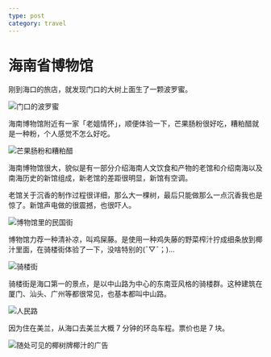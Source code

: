 ```yaml
---
type: post
category: travel
---
```


# 海南省博物馆

刚到海口的旅店，就发现门口的大树上面生了一颗波罗蜜。

![门口的波罗蜜](./2020-07-01/01.jpg)

海南博物馆附近有一家「老姐情怀」，顺便体验一下，芒果肠粉很好吃，糟粕醋就是一种粉，个人感觉不怎么好吃。

![芒果肠粉和糟粕醋](./2020-07-01/02.jpg)

海南博物馆很大，貌似是有一部分介绍海南人文饮食和产物的老馆和介绍南海以及南海历史的新馆组成，新老馆的差距很明显，新馆有空调。

老馆关于沉香的制作过程很详细，那么大一棵树，最后只能做那么一点沉香我也是惊了。新馆声电做的很震撼，也很吓人。

![博物馆里的民国街](./2020-07-01/03.jpg)

博物馆力荐一种清补凉，叫鸡屎藤。是使用一种鸡失藤的野菜榨汁拧成细条放到椰汁里面，在骑楼街体验了一下，没啥特别的(ˉ▽ˉ；)...

![骑楼街](./2020-07-01/04.jpg)

骑楼街是海口第一的景点，是以中山路为中心的东南亚风格的骑楼群。这种建筑在厦门、汕头、广州等都很常见，也基本都叫中山路。

![人民路](./2020-07-01/05.jpg)

因为住在美兰，从海口去美兰大概 7 分钟的环岛车程。票价也是 7 块。

![随处可见的椰树牌椰汁的广告](./2020-07-01/06.jpg)
